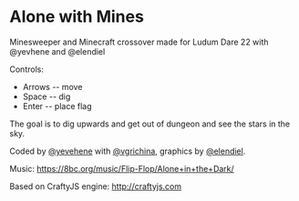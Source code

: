 # Alone with Mines

Minesweeper and Minecraft crossover made for Ludum Dare 22 with @yevhene and @elendiel

Controls: 

* Arrows -- move 
* Space -- dig 
* Enter -- place flag 

The goal is to dig upwards and get out of dungeon and see the stars in the sky. 

Coded by [@yevehene](https://twitter.com/yevhene) with [@vgrichina](https://twitter.com/vgrichina), graphics by [@elendiel](https://twitter.com/elendiel). 

Music: https://8bc.org/music/Flip-Flop/Alone+in+the+Dark/ 

Based on CraftyJS engine: http://craftyjs.com 
